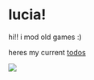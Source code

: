 # lucia!

hi!! i mod old games :)

heres my current [todos](todos.org)

[![](https://github-readme-stats.vercel.app/api/top-langs/?username=saturnaliam&size_weight=.75&count_weight=.25&layout=donut&langs_count=6&hide=CMake,Astro,Vim%20Script&exclude_repo=dotfiles,hyprland-dotfiles,saturn&custom_title=lucia%20languages%21%21)](https://github.com/anuraghazra/github-readme-stats)
